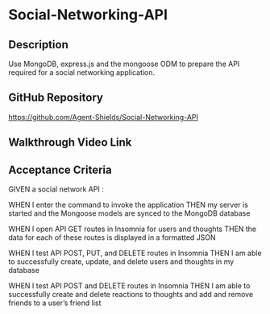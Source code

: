 # Social-Networking-API

## Description
Use MongoDB, express.js and the mongoose ODM to prepare the API required for a social networking application.

## GitHub Repository
https://github.com/Agent-Shields/Social-Networking-API

## Walkthrough Video Link

## Acceptance Criteria
GIVEN a social network API : 

WHEN I enter the command to invoke the application
THEN my server is started and the Mongoose models are synced to the MongoDB database

WHEN I open API GET routes in Insomnia for users and thoughts
THEN the data for each of these routes is displayed in a formatted JSON

WHEN I test API POST, PUT, and DELETE routes in Insomnia
THEN I am able to successfully create, update, and delete users and thoughts in my database

WHEN I test API POST and DELETE routes in Insomnia
THEN I am able to successfully create and delete reactions to thoughts and add and remove friends to a user’s friend list